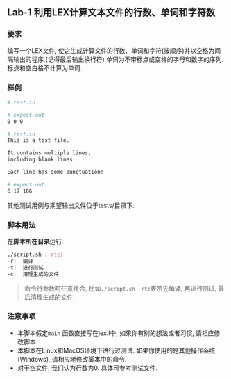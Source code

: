 ## Lab-1 利用LEX计算文本文件的行数、单词和字符数

### 要求
编写一个LEX文件, 使之生成计算文件的行数、单词和字符(按顺序)并以空格为间隔输出的程序.(记得最后输出换行符) 
单词为不带标点或空格的字母和数字的序列. 标点和空白格不计算为单词.

### 样例
```bash
# test.in
```

```bash
# expect.out
0 0 0

```

```bash
# test.in
This is a test file.

It contains multiple lines,
including blank lines.

Each line has some punctuation!

```

```bash
# expect.out
6 17 106

```

其他测试用例与期望输出文件位于tests/目录下.

### 脚本用法
在**脚本所在目录**运行:
```bash
./script.sh [-rtc]
-r:  编译
-t:  进行测试
-c:  清理生成的文件
```
> 命令行参数可任意组合, 比如`./script.sh -rtc`表示先编译, 再进行测试, 最后清理生成的文件.


### 注意事项
* 本脚本假定`main` 函数直接写在lex.l中, 如果你有别的想法或者习惯, 请相应修改脚本.
* 本脚本在Linux和MacOS环境下进行过测试. 如果你使用的是其他操作系统(Windows), 请相应地修改脚本中的命令.
* 对于空文件, 我们认为行数为0. 具体可参考测试文件.
